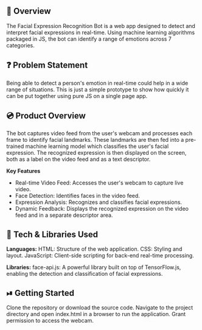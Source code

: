 ## 👀 Overview
The Facial Expression Recognition Bot is a web app designed to detect and interpret facial expressions in real-time. Using machine learning algorithms packaged in JS, the bot can identify a range of emotions across 7 categories.

## ❓ Problem Statement
Being able to detect a person's emotion in real-time could help in a wide range of situations. This is just a simple prototype to show how quickly it can be put together using pure JS on a single page app.

## 💿 Product Overview
The bot captures video feed from the user's webcam and processes each frame to identify facial landmarks. These landmarks are then fed into a pre-trained machine learning model which classifies the user's facial expression. The recognized expression is then displayed on the screen, both as a label on the video feed and as a text descriptor.

**Key Features**
- Real-time Video Feed: Accesses the user's webcam to capture live video.
- Face Detection: Identifies faces in the video feed.
- Expression Analysis: Recognizes and classifies facial expressions.
- Dynamic Feedback: Displays the recognized expression on the video feed and in a separate descriptor area.

## 🤖 Tech & Libraries Used

**Languages:**
HTML: Structure of the web application.
CSS: Styling and layout.
JavaScript: Client-side scripting for back-end real-time processing.

**Libraries:**
face-api.js: A powerful library built on top of TensorFlow.js, enabling the detection and classification of facial expressions.


## ⏯ Getting Started
Clone the repository or download the source code.
Navigate to the project directory and open index.html in a browser to run the application.
Grant permission to access the webcam.
